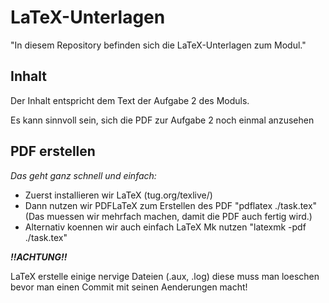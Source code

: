 # LaTeX-Unterlagen


"In diesem Repository befinden sich die LaTeX-Unterlagen zum Modul."

## Inhalt

Der Inhalt entspricht dem Text der Aufgabe 2 des Moduls.

Es kann sinnvoll sein, sich die PDF zur Aufgabe 2 noch einmal
anzusehen


## PDF erstellen


*Das geht ganz schnell und einfach:*

* Zuerst installieren wir LaTeX (tug.org/texlive/)
* Dann nutzen wir PDFLaTeX zum Erstellen des PDF
	"pdflatex ./task.tex" (Das muessen wir mehrfach machen, damit die PDF auch fertig wird.)
* Alternativ koennen wir auch einfach LaTeX Mk nutzen 
	"latexmk -pdf ./task.tex"


***!!ACHTUNG!!***

LaTeX erstelle einige nervige Dateien (.aux, .log) diese muss man loeschen bevor
man einen Commit mit seinen Aenderungen macht!
